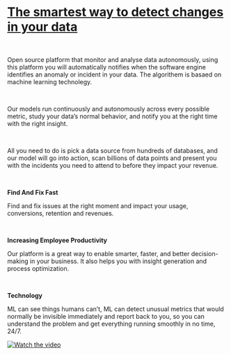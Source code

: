 <!-- #######  YAY, I AM THE SOURCE EDITOR! #########-->
<h1 class="font_3"><a href="https://www.analytics-model.com/"><span class="color_11">The smartest way to detect&nbsp;changes in your data</span></a></h1>
<p>&nbsp;</p>


Open source platform that monitor and analyse data autonomously, using this platform you will automatically notifies when the software engine identifies an anomaly or incident in your data. The algorithem is basaed on machine learning technolegy. 

<p>&nbsp;</p>
Our models run continuously and autonomously across every possible metric, study your data’s normal
behavior, and notify you at the right time with the right insight.

<p>&nbsp;</p>
All you need to do is pick a data source from hundreds of databases, and our model will go into action, scan billions of data points and present you with the incidents you need to attend to before they impact your revenue.


<p>&nbsp;</p>
<p><strong>Find And Fix Fast</strong></p>
Find and fix issues at the right moment and impact your usage, conversions,
retention and revenues.
<p>&nbsp;</p>
<p><strong>Increasing Employee Productivity</strong></p>
Our platform is a great way to enable smarter, faster, and better decision-making in your business. It also helps you with insight generation and process optimization.
<p>&nbsp;</p>
<p><strong>Technology</strong></p>
ML can see things humans can’t, ML can detect unusual metrics that would normally be invisible immediately and report back to you, so you can understand the problem and get everything running smoothly in no time, 24/7. 

[![Watch the video](https://img.youtube.com/vi/u10oa1AA35k/mqdefault.jpg)](https://www.youtube.com/watch?v=u10oa1AA35k)


<!--
**analytics-model/Analytics-model** is a ✨ _special_ ✨ repository because its `README.md` (this file) appears on your GitHub profile.

Here are some ideas to get you started:

- 🔭 I’m currently working on ...
- 🌱 I’m currently learning ...
- 👯 I’m looking to collaborate on ...
- 🤔 I’m looking for help with ...
- 💬 Ask me about ...
- 📫 How to reach me: ...
- 😄 Pronouns: ...
- ⚡ Fun fact: ...
-->
